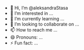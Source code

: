 - 👋 Hi, I’m @aleksandraStasa
- 👀 I’m interested in ...
- 🌱 I’m currently learning ...
- 💞️ I’m looking to collaborate on ...
- 📫 How to reach me ...
- 😄 Pronouns: ...
- ⚡ Fun fact: ...

<!---
aleksandraStasa/aleksandraStasa is a ✨ special ✨ repository because its `README.md` (this file) appears on your GitHub profile.
You can click the Preview link to take a look at your changes.
--->
